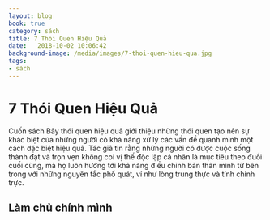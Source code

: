 ```yaml
---
layout: blog
book: true
category: sách
title: 7 Thói Quen Hiệu Quả
date:   2018-10-02 10:06:42
background-image: /media/images/7-thoi-quen-hieu-qua.jpg
tags:
- sách
---
```

#  7 Thói Quen Hiệu Quả

Cuốn sách Bảy thói quen hiệu quả giới thiệu những thói quen tạo nên sự khác biệt của những người có khả năng xử lý các vấn đề quanh mình một cách đặc biệt hiệu quả. Tác giả tin rằng những người có được cuộc sống thành đạt và trọn vẹn không coi vị thế độc lập cá nhân là mục tiêu theo đuổi cuối cùng, mà họ luôn hướng tới khả năng điều chỉnh bản thân mình từ bên trong với những nguyên tắc phổ quát, ví như lòng trung thực và tính chính trực.



## Làm chủ chính mình

